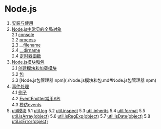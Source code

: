 # Node.js
1. [安装与使用](./安装与使用.md)
2. [Node.js中常见的全局对象](./Node.js中常见的全局对象.md)    
 2.1 [console](./Node.js中常见的全局对象.md#console)    
 2.2 [process](./Node.js中常见的全局对象.md#process)    
 2.3 [__filename](./Node.js中常见的全局对象.md#__filename)    
 2.4 [__dirname](./Node.js中常见的全局对象.md#__dirname)    
 2.4 [定时器函数](./Node.js中常见的全局对象.md#定时器函数)    
3. [Node.js模块和包](./Node.js模块和包.md)    
 3.1 [创建模块和加载模块](./Node.js模块和包.md#创建模块和加载模块)    
 3.2 [包](./Node.js模块和包.md#包)    
 3.3 [Node.js包管理器 npm](./Node.js模块和包.md#Node.js包管理器 npm)    
4. [事件处理](./Node.js中的事件处理.md)    
 4.1 [例子](./Node.js中的事件处理.md#一个简单的例子)    
 4.2 [EventEmitter常用API](./Node.js中的事件处理.md#EventEmitter常用API)    
 4.3 [模仿events](./Node.js中的事件处理.md#模仿events)    
5. [util模块](./Node.js中util模块.md)
 5.1 [util.log](./Node.js中util模块.md#util.log)
 5.2 [util.inspect](./Node.js中util模块.md#util.inspect)
 5.3 [util.inherits](./Node.js中util模块.md#util.inherits)
 5.4 [util.format](./Node.js中util模块.md#util.format)
 5.5 [util.isArray(object)](./Node.js中util模块.md#util.isArray(object))
 5.6 [util.isRegExp(object)](./Node.js中util模块.md#util.isRegExp(object))
 5.7 [util.isDate(object)](./Node.js中util模块.md#util.isDate(object))
 5.8 [util.isError(object)](./Node.js中util模块.md#util.isError(object))
